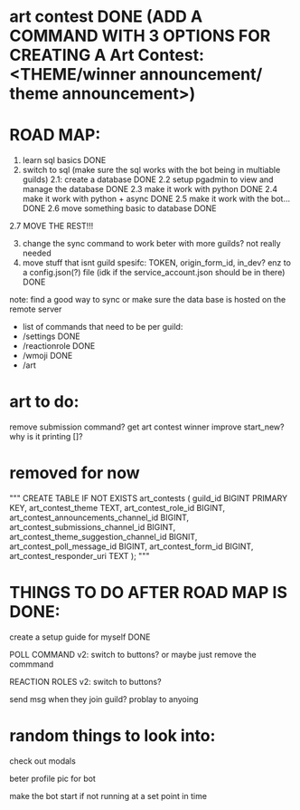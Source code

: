 # art contest DONE (ADD A COMMAND WITH 3 OPTIONS FOR CREATING A Art Contest: <THEME/winner announcement/ theme announcement>)

# ROAD MAP:
1. learn sql basics DONE
2. switch to sql (make sure the sql works with the bot being in multiable guilds)
2.1: create a database DONE
2.2 setup pgadmin to view and manage the database DONE
2.3 make it work with python DONE
2.4 make it work with python + async DONE
2.5 make it work with the bot... DONE
2.6 move something basic to database DONE

2.7 MOVE THE REST!!!

3. change the sync command to work beter with more guilds? not really needed
4. move stuff that isnt guild spesifc: TOKEN, origin_form_id, in_dev? enz to a config.json(?) file (idk if the service_account.json should be in there) DONE

note: find a good way to sync or make sure the data base is hosted on the remote server

- list of commands that need to be per guild:
- /settings DONE
- /reactionrole DONE
- /wmoji DONE 
- /art

# art to do:
remove submission command?
get art contest winner
improve start_new?
why is it printing []?

# removed for now
"""
        CREATE TABLE IF NOT EXISTS art_contests (
            guild_id BIGINT PRIMARY KEY,
            art_contest_theme TEXT,
            art_contest_role_id BIGINT,
            art_contest_announcements_channel_id BIGINT,
            art_contest_submissions_channel_id BIGINT,
            art_contest_theme_suggestion_channel_id BIGNIT,
            art_contest_poll_message_id BIGINT,
            art_contest_form_id BIGINT,
            art_contest_responder_uri TEXT
        );
"""



# THINGS TO DO AFTER ROAD MAP IS DONE:



create a setup guide for myself DONE

POLL COMMAND v2: switch to buttons? or maybe just remove the commmand

REACTION ROLES v2: switch to buttons?

send msg when they join guild? problay to anyoing

# random things to look into:

check out modals

beter profile pic for bot

make the bot start if not running at a set point in time



